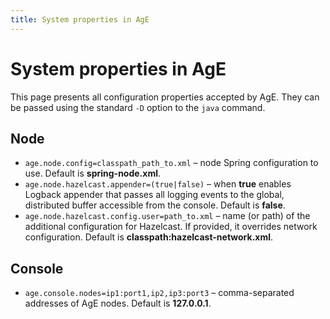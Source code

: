 ```yaml
---
title: System properties in AgE
---
```


# System properties in AgE

This page presents all configuration properties accepted by AgE.
They can be passed using the standard `-D` option to the `java` command.

## Node

- `age.node.config=classpath_path_to.xml` – node Spring configuration to use. Default is **spring-node.xml**.
- `age.node.hazelcast.appender=(true|false)` – when **true** enables Logback appender 
  that passes all logging events to the global, distributed buffer accessible from the console. Default is **false**.
- `age.node.hazelcast.config.user=path_to.xml` – name (or path) of the additional configuration for Hazelcast.
  If provided, it overrides network configuration. Default is **classpath:hazelcast-network.xml**.

## Console

- `age.console.nodes=ip1:port1,ip2,ip3:port3` – comma-separated addresses of AgE nodes. Default is **127.0.0.1**.

